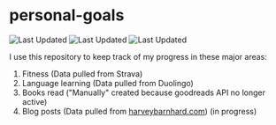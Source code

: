# personal-goals
![Last Updated](https://img.shields.io/date/1614127744?color=FC4C02&label=Fitness%20Updated&logo=strava)
![Last Updated](https://img.shields.io/date/1614127744?color=7ac70c&label=Language%20Updated&logo=duolingo)
![Last Updated](https://img.shields.io/date/1614127744?color=e9e5cd&label=Books%20Updated&logo=goodreads)

I use this repository to keep track of my progress in these major areas:

1. Fitness (Data pulled from Strava)
2. Language learning (Data pulled from Duolingo)
3. Books read ("Manually" created because goodreads API no longer active)
4. Blog posts (Data pulled from [harveybarnhard.com](https://harveybarnhard.com)) (in progress)
